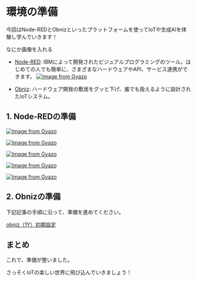 # 環境の準備

今回はNode-REDとObnizといったプラットフォームを使ってIoTや生成AIを体験し学んでいきます！




なにか画像を入れる

- [Node-RED](https://nodered.org/): IBMによって開発されたビジュアルプログラミングのツール。はじめての人でも簡単に、さまざまなハードウェアやAPI、サービス連携ができます。
[![Image from Gyazo](https://i.gyazo.com/4cd0ad2c1a4ceb19e8cb929020b2d7ef.png)](https://gyazo.com/4cd0ad2c1a4ceb19e8cb929020b2d7ef)

- [Obniz](https://iot.obniz.com/): ハードウェア開発の敷居をグッと下げ、誰でも扱えるように設計されたIoTシステム。



## 1. Node-REDの準備

[![Image from Gyazo](https://i.gyazo.com/b916a7377dd7813cfc528dc48a3523b4.png)](https://gyazo.com/b916a7377dd7813cfc528dc48a3523b4)

[![Image from Gyazo](https://i.gyazo.com/831a280349158f665edc273435daf4f9.png)](https://gyazo.com/831a280349158f665edc273435daf4f9)

[![Image from Gyazo](https://i.gyazo.com/64e93ce8c544a8a0a3a6ff88fc3ce0e9.png)](https://gyazo.com/64e93ce8c544a8a0a3a6ff88fc3ce0e9)

[![Image from Gyazo](https://i.gyazo.com/2f0f40655ae5c273e8b011098249b4bf.png)](https://gyazo.com/2f0f40655ae5c273e8b011098249b4bf)

[![Image from Gyazo](https://i.gyazo.com/b30f036703753f918236a3bc0f9642ef.png)](https://gyazo.com/b30f036703753f918236a3bc0f9642ef)


## 2. Obnizの準備

下記記事の手順に沿って、準備を進めてください。

[obniz（1Y）初期設定](https://zenn.dev/protoout/articles/49-obniz-wifi-setup)


<!-- 準備も授業内でやるなら、本ページはそれぞれのパートで吸収する-->


## まとめ
これで、準備が整いました。

さっそくIoTの楽しい世界に飛び込んでいきましょう！



